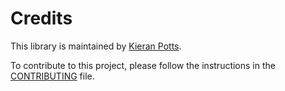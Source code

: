 
# Credits

This library is maintained by [Kieran Potts](https://www.kieranpotts.com/).

To contribute to this project, please follow the instructions in the [CONTRIBUTING](CONTRIBUTING.md) file.

